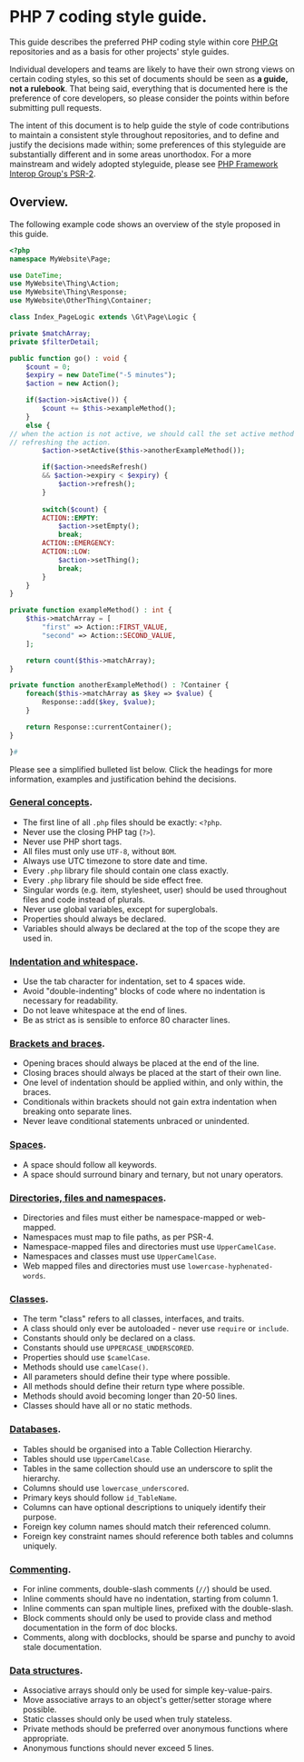 # PHP 7 coding style guide.

This guide describes the preferred PHP coding style within core [PHP.Gt](https://github.com/phpgt) repositories and as a basis for other projects' style guides.

Individual developers and teams are likely to have their own strong views on certain coding styles, so this set of documents should be seen as **a guide, not a rulebook**. That being said, everything that is documented here is the preference of core developers, so please consider the points within before submitting pull requests.

The intent of this document is to help guide the style of code contributions to maintain a consistent style throughout repositories, and to define and justify the decisions made within; some preferences of this styleguide are substantially different and in some areas unorthodox. For a more mainstream and widely adopted styleguide, please see [PHP Framework Interop Group's PSR-2][psr2].

[psr2]: http://www.php-fig.org/psr/psr-2/

## Overview.

The following example code shows an overview of the style proposed in this guide.

```php
<?php
namespace MyWebsite\Page;

use DateTime;
use MyWebsite\Thing\Action;
use MyWebsite\Thing\Response;
use MyWebsite\OtherThing\Container;

class Index_PageLogic extends \Gt\Page\Logic {

private $matchArray;
private $filterDetail;

public function go() : void {
	$count = 0;
	$expiry = new DateTime("-5 minutes");
	$action = new Action();

	if($action->isActive()) {
		$count += $this->exampleMethod();
	}
	else {
// when the action is not active, we should call the set active method before
// refreshing the action.
		$action->setActive($this->anotherExampleMethod());

		if($action->needsRefresh()
		&& $action->expiry < $expiry) {
			$action->refresh();
		}
		
		switch($count) {
		ACTION::EMPTY: 
			$action->setEmpty();
			break;
		ACTION::EMERGENCY:
		ACTION::LOW:
			$action->setThing();
			break;
		}
	}
}

private function exampleMethod() : int {
	$this->matchArray = [
		"first" => Action::FIRST_VALUE,
		"second" => Action::SECOND_VALUE,
	];

	return count($this->matchArray);
}

private function anotherExampleMethod() : ?Container {
	foreach($this->matchArray as $key => $value) {
		Response::add($key, $value);
	}

	return Response::currentContainer();
}

}#
```

Please see a simplified bulleted list below. Click the headings for more information, examples and justification behind the decisions.

### [General concepts](general).

+ The first line of all `.php` files should be exactly: `<?php`.
+ Never use the closing PHP tag (`?>`).
+ Never use PHP short tags.
+ All files must only use `UTF-8`, without `BOM`.
+ Always use UTC timezone to store date and time.
+ Every `.php` library file should contain one class exactly.
+ Every `.php` library file should be side effect free.
+ Singular words (e.g. item, stylesheet, user) should be used throughout files and code instead of plurals.
+ Never use global variables, except for superglobals.
+ Properties should always be declared.
+ Variables should always be declared at the top of the scope they are used in.

### [Indentation and whitespace](indentation-whitespace).

+ Use the tab character for indentation, set to 4 spaces wide.
+ Avoid "double-indenting" blocks of code where no indentation is necessary for readability.
+ Do not leave whitespace at the end of lines.
+ Be as strict as is sensible to enforce 80 character lines.

### [Brackets and braces](brackets-braces).

+ Opening braces should always be placed at the end of the line.
+ Closing braces should always be placed at the start of their own line.
+ One level of indentation should be applied within, and only within, the braces.
+ Conditionals within brackets should not gain extra indentation when breaking onto separate lines.
+ Never leave conditional statements unbraced or unindented.

### [Spaces](spaces).

+ A space should follow all keywords.
+ A space should surround binary and ternary, but not unary operators.

### [Directories, files and namespaces](directories-files-namespaces).

+ Directories and files must either be namespace-mapped or web-mapped.
+ Namespaces must map to file paths, as per PSR-4.
+ Namespace-mapped files and directories must use `UpperCamelCase`.
+ Namespaces and classes must use `UpperCamelCase`.
+ Web mapped files and directories must use `lowercase-hyphenated-words`.

### [Classes](classes).

+ The term "class" refers to all classes, interfaces, and traits.
+ A class should only ever be autoloaded - never use `require` or `include`.
+ Constants should only be declared on a class.
+ Constants should use `UPPERCASE_UNDERSCORED`.
+ Properties should use `$camelCase`.
+ Methods should use `camelCase()`.
+ All parameters should define their type where possible.
+ All methods should define their return type where possible.
+ Methods should avoid becoming longer than 20-50 lines.
+ Classes should have all or no static methods.

### [Databases](databases).

+ Tables should be organised into a Table Collection Hierarchy.
+ Tables should use `UpperCamelCase`.
+ Tables in the same collection should use an underscore to split the hierarchy.
+ Columns should use `lowercase_underscored`.
+ Primary keys should follow `id_TableName`.
+ Columns can have optional descriptions to uniquely identify their purpose.
+ Foreign key column names should match their referenced column.
+ Foreign key constraint names should reference both tables and columns uniquely.

### [Commenting](commenting).

+ For inline comments, double-slash comments (`//`) should be used.
+ Inline comments should have no indentation, starting from column 1.
+ Inline comments can span multiple lines, prefixed with the double-slash.
+ Block comments should only be used to provide class and method documentation in the form of doc blocks.
+ Comments, along with docblocks, should be sparse and punchy to avoid stale documentation.

### [Data structures](data-structures).

+ Associative arrays should only be used for simple key-value-pairs.
+ Move associative arrays to an object's getter/setter storage where possible.
+ Static classes should only be used when truly stateless.
+ Private methods should be preferred over anonymous functions where appropriate.
+ Anonymous functions should never exceed 5 lines.
